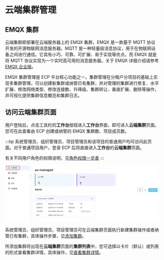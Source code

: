 # 云端集群管理

## EMQX 集群

云端集群即部署在云端服务器上的 EMQX 集群，EMQX 是一款基于 MQTT 协议开发的开源物联网消息服务器。MQTT 是一种轻量级消息协议，用于在物联网设备之间进行通信。它具有小巧、可靠、可扩展、易于实现等优点。而 EMQX 就是将 MQTT 协议实现为一个实时高可用的消息服务器。关于 EMQX 详细介绍请参考 [EMQX 企业版](https://docs.emqx.com/zh/enterprise/v4.4/)。  

EMQX 集群管理是 ECP 平台核心功能之一，集群管理在分租户分项目的基础上实现多集群管理，可以创建新集群或纳管已有集群，并对管理的集群进行修复、水平扩展、修改网络类型、修改连接数、升降级、集群转让、垂直扩展、删除等操作，并可视化提供集群信息概览和集群日志。

## 访问云端集群页面

用户登陆后，点击工具栏的**工作台**按钮进入**工作台**界面，即可进入**云端集群**页面。您可在此查看由 ECP 创建或纳管的 EMQX 集群数、项目成员数。

:::tip
系统管理员、组织管理员、项目管理员和该项目的普通用户均可访问此页面。对于普通项目用户，登录 ECP 后将直接进入**工作台**的**云端集群**页面。

有关不同用户角色的权限说明，见[角色权限一览表](../acl/authorize.md#角色权限一览表) 
:::


![集群列表](./_assets/cluster-list.png)

系统管理员、组织管理员、项目管理员可在云端集群页面执行新建集群操作或者纳管已有集群，具体操作步骤，见[添加集群](./add_manage.md)。

所添加集群将出现在**云端集群**页面的**集群列表**中，您可选择以卡片（默认）或列表的形式查看集群详情，具体操作，见[查看集群详情](./cluster_details.md)。
